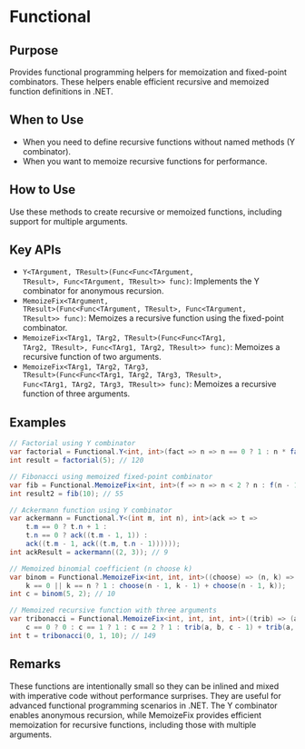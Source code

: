 # Functional

## Purpose
Provides functional programming helpers for memoization and fixed-point combinators. These helpers enable efficient recursive and memoized function definitions in .NET.

## When to Use
- When you need to define recursive functions without named methods (Y combinator).
- When you want to memoize recursive functions for performance.

## How to Use
Use these methods to create recursive or memoized functions, including support for multiple arguments.

## Key APIs
- <code>Y<TArgument, TResult>(Func<Func<TArgument, TResult>, Func<TArgument, TResult>> func)</code>: Implements the Y combinator for anonymous recursion.
- <code>MemoizeFix<TArgument, TResult>(Func<Func<TArgument, TResult>, Func<TArgument, TResult>> func)</code>: Memoizes a recursive function using the fixed-point combinator.
- <code>MemoizeFix<TArg1, TArg2, TResult>(Func<Func<TArg1, TArg2, TResult>, Func<TArg1, TArg2, TResult>> func)</code>: Memoizes a recursive function of two arguments.
- <code>MemoizeFix<TArg1, TArg2, TArg3, TResult>(Func<Func<TArg1, TArg2, TArg3, TResult>, Func<TArg1, TArg2, TArg3, TResult>> func)</code>: Memoizes a recursive function of three arguments.

## Examples
```csharp
// Factorial using Y combinator
var factorial = Functional.Y<int, int>(fact => n => n == 0 ? 1 : n * fact(n - 1));
int result = factorial(5); // 120

// Fibonacci using memoized fixed-point combinator
var fib = Functional.MemoizeFix<int, int>(f => n => n < 2 ? n : f(n - 1) + f(n - 2));
int result2 = fib(10); // 55

// Ackermann function using Y combinator
var ackermann = Functional.Y<(int m, int n), int>(ack => t =>
    t.m == 0 ? t.n + 1 :
    t.n == 0 ? ack((t.m - 1, 1)) :
    ack((t.m - 1, ack((t.m, t.n - 1))))));
int ackResult = ackermann((2, 3)); // 9

// Memoized binomial coefficient (n choose k)
var binom = Functional.MemoizeFix<int, int, int>((choose) => (n, k) =>
    k == 0 || k == n ? 1 : choose(n - 1, k - 1) + choose(n - 1, k));
int c = binom(5, 2); // 10

// Memoized recursive function with three arguments
var tribonacci = Functional.MemoizeFix<int, int, int, int>((trib) => (a, b, c) =>
    c == 0 ? 0 : c == 1 ? 1 : c == 2 ? 1 : trib(a, b, c - 1) + trib(a, b, c - 2) + trib(a, b, c - 3));
int t = tribonacci(0, 1, 10); // 149
```

## Remarks
These functions are intentionally small so they can be inlined and mixed with imperative code without performance surprises. They are useful for advanced functional programming scenarios in .NET. The Y combinator enables anonymous recursion, while MemoizeFix provides efficient memoization for recursive functions, including those with multiple arguments.
